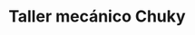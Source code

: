 ---
title: "Taller mecánico Chuky"
url: /valladolid/taller-mecanico-chuky/
shop: reparación de automóviles
---